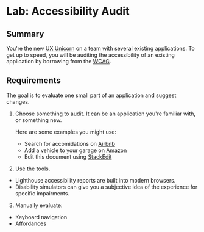 # Lab: Accessibility Audit

## Summary 

You're the new [UX Unicorn](https://uxplanet.org/what-is-a-ux-unicorn-do-ux-unicorns-exist-and-should-you-become-one-73a7e2bcc9b4) 
on a team with several existing applications. To get up to speed, you will be auditing the accessibility of an existing application 
by borrowing from the [WCAG](https://www.w3.org/WAI/standards-guidelines/wcag/).


## Requirements
The goal is to evaluate one small part of an application and suggest changes.

1. Choose something to audit. It can be an application you're familiar with, or something new. 
   
   Here are some examples you might use:
     * Search for accomidations on [Airbnb](https://www.airbnb.com/)
	 * Add a vehicle to your garage on [Amazon](https://www.amazon.com/gp/your-garage)
	 * Edit this document using [StackEdit](https://stackedit.io/)

2. Use the tools. 
  * Lighthouse accessibility reports are built into modern browsers.
  * Disability simulators can give you a subjective idea of the experience for specific impairments.

3. Manually evaluate:
  * Keyboard navigation
  * Affordances
 